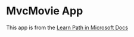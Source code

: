 # MvcMovie App 

This app is from the [Learn Path in Microsoft Docs](https://learn.microsoft.com/en-us/aspnet/core/tutorials/first-mvc-app/start-mvc?view=aspnetcore-6.0&tabs=visual-studio)
